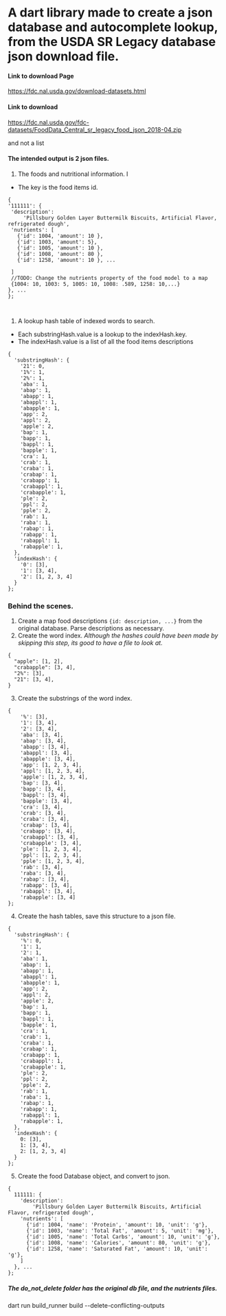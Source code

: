 

# A dart library made to create a json database and autocomplete lookup, from the USDA SR Legacy database json download file.

#### Link to download Page
https://fdc.nal.usda.gov/download-datasets.html

#### Link to download
https://fdc.nal.usda.gov/fdc-datasets/FoodData_Central_sr_legacy_food_json_2018-04.zip


 and not a list
#### The intended output is 2 json files.
1.  The foods and nutritional information. I
   - The key is the food items id.
   ```
{
  '111111': {
    'description':
        'Pillsbury Golden Layer Buttermilk Biscuits, Artificial Flavor, refrigerated dough',
    'nutrients': [
      {'id': 1004, 'amount': 10 },
      {'id': 1003, 'amount': 5},
      {'id': 1005, 'amount': 10 },
      {'id': 1008, 'amount': 80 },
      {'id': 1258, 'amount': 10 }, ...

    ]
    //TODO: Change the nutrients property of the food model to a map
    {1004: 10, 1003: 5, 1005: 10, 1008: .589, 1258: 10,...}
  }, ...
};



```
1.  A lookup hash table of indexed words to search.
  - Each substringHash.value is a lookup to the indexHash.key.
  - The indexHash.value is a list of all the food items descriptions
<!-- CSpell: disable -->
```
{
  'substringHash': {
    '21': 0,
    '1%': 1,
    '2%': 1,
    'aba': 1,
    'abap': 1,
    'abapp': 1,
    'abappl': 1,
    'abapple': 1,
    'app': 2,
    'appl': 2,
    'apple': 2,
    'bap': 1,
    'bapp': 1,
    'bappl': 1,
    'bapple': 1,
    'cra': 1,
    'crab': 1,
    'craba': 1,
    'crabap': 1,
    'crabapp': 1,
    'crabappl': 1,
    'crabapple': 1,
    'ple': 2,
    'ppl': 2,
    'pple': 2,
    'rab': 1,
    'raba': 1,
    'rabap': 1,
    'rabapp': 1,
    'rabappl': 1,
    'rabapple': 1,
  },
  'indexHash': {
    '0': [3],
    '1': [3, 4],
    '2': [1, 2, 3, 4]
  }
};
```
<!-- CSpell: enable -->


### Behind the scenes.


1. Create a map food descriptions `{id: description, ...}` from the original database.  Parse descriptions as necessary.
2. Create the word index. *Although the hashes could have been made by skipping this step, its good to have a file to look at.*
```
{
  "apple": [1, 2],
  "crabapple": [3, 4],
  "2%": [3],
  "21": [3, 4],
}

```
<!-- CSpell: disable -->
3. Create the substrings of the word index.
```
{
    '%': [3],
    '1': [3, 4],
    '2': [3, 4],
    'aba': [3, 4],
    'abap': [3, 4],
    'abapp': [3, 4],
    'abappl': [3, 4],
    'abapple': [3, 4],
    'app': [1, 2, 3, 4],
    'appl': [1, 2, 3, 4],
    'apple': [1, 2, 3, 4],
    'bap': [3, 4],
    'bapp': [3, 4],
    'bappl': [3, 4],
    'bapple': [3, 4],
    'cra': [3, 4],
    'crab': [3, 4],
    'craba': [3, 4],
    'crabap': [3, 4],
    'crabapp': [3, 4],
    'crabappl': [3, 4],
    'crabapple': [3, 4],
    'ple': [1, 2, 3, 4],
    'ppl': [1, 2, 3, 4],
    'pple': [1, 2, 3, 4],
    'rab': [3, 4],
    'raba': [3, 4],
    'rabap': [3, 4],
    'rabapp': [3, 4],
    'rabappl': [3, 4],
    'rabapple': [3, 4]
};
```
4. Create the hash tables, save this structure to a json file.
```
{
  'substringHash': {
    '%': 0,
    '1': 1,
    '2': 1,
    'aba': 1,
    'abap': 1,
    'abapp': 1,
    'abappl': 1,
    'abapple': 1,
    'app': 2,
    'appl': 2,
    'apple': 2,
    'bap': 1,
    'bapp': 1,
    'bappl': 1,
    'bapple': 1,
    'cra': 1,
    'crab': 1,
    'craba': 1,
    'crabap': 1,
    'crabapp': 1,
    'crabappl': 1,
    'crabapple': 1,
    'ple': 2,
    'ppl': 2,
    'pple': 2,
    'rab': 1,
    'raba': 1,
    'rabap': 1,
    'rabapp': 1,
    'rabappl': 1,
    'rabapple': 1,
  },
  'indexHash': {
    0: [3],
    1: [3, 4],
    2: [1, 2, 3, 4]
  }
};
```
<!-- CSpell: enable -->

5.  Create the food Database object, and convert to json.
```
{
  111111: {
    'description':
        'Pillsbury Golden Layer Buttermilk Biscuits, Artificial Flavor, refrigerated dough',
    'nutrients': [
      {'id': 1004, 'name': 'Protein', 'amount': 10, 'unit': 'g'},
      {'id': 1003, 'name': 'Total Fat', 'amount': 5, 'unit': 'mg'},
      {'id': 1005, 'name': 'Total Carbs', 'amount': 10, 'unit': 'g'},
      {'id': 1008, 'name': 'Calories', 'amount': 80, 'unit': 'g'},
      {'id': 1258, 'name': 'Saturated Fat', 'amount': 10, 'unit': 'g'},
    ]
  }, ...
};
```

##### The do_not_delete folder has the original db file, and the nutrients files.



dart run build_runner build --delete-conflicting-outputs
